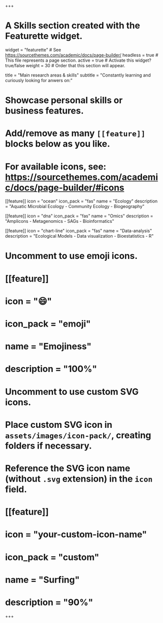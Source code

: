 +++
# A Skills section created with the Featurette widget.
widget = "featurette"  # See https://sourcethemes.com/academic/docs/page-builder/
headless = true  # This file represents a page section.
active = true  # Activate this widget? true/false
weight = 30  # Order that this section will appear.

title = "Main research areas & skills"
subtitle = "Constantly learning and curiously looking for anwers on:"

# Showcase personal skills or business features.
# 
# Add/remove as many `[[feature]]` blocks below as you like.
# 
# For available icons, see: https://sourcethemes.com/academic/docs/page-builder/#icons

[[feature]]
  icon = "ocean"
  icon_pack = "fas"
  name = "Ecology"
  description = "Aquatic Microbial Ecology - Community Ecology - Biogeography"
  
[[feature]]
  icon = "dna"
  icon_pack = "fas"
  name = "Omics"
  description = "Amplicons - Metagenomics - SAGs - Bioinformatics"
  
[[feature]]
  icon = "chart-line"
  icon_pack = "fas"
  name = "Data-analysis"
  description = "Ecological Models - Data visualization - Bioestatistics - R"

# Uncomment to use emoji icons.
# [[feature]]
#  icon = ":smile:"
#  icon_pack = "emoji"
#  name = "Emojiness"
#  description = "100%"  

# Uncomment to use custom SVG icons.
# Place custom SVG icon in `assets/images/icon-pack/`, creating folders if necessary.
# Reference the SVG icon name (without `.svg` extension) in the `icon` field.
# [[feature]]
#  icon = "your-custom-icon-name"
#  icon_pack = "custom"
#  name = "Surfing"
#  description = "90%"

+++
